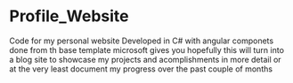 # Profile_Website
Code for my personal website
Developed in C# with angular componets done from th base template microsoft gives you 
hopefully this will turn into a blog site to showcase my projects and acomplishments in more detail or at the very least document my progress over the past couple of months

